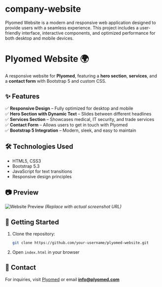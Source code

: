 # company-website
Plyomed Website is a modern and responsive web application designed to provide users with a seamless experience. This project includes a user-friendly interface, interactive components, and optimized performance for both desktop and mobile devices.
# Plyomed Website 🌍  
A responsive website for **Plyomed**, featuring a **hero section**, **services**, and a **contact form** with Bootstrap 5 and custom CSS.

## ✨ Features  
✅ **Responsive Design** – Fully optimized for desktop and mobile  
✅ **Hero Section with Dynamic Text** – Slides between different headlines  
✅ **Services Section** – Showcases medical, IT security, and trade services  
✅ **Contact Form** – Allows users to get in touch with Plyomed  
✅ **Bootstrap 5 Integration** – Modern, sleek, and easy to maintain  

## 🛠️ Technologies Used  
- HTML5, CSS3  
- Bootstrap 5.3  
- JavaScript for text transitions  
- Responsive design principles  

## 📷 Preview  
![Website Preview](your-image-url-here) *(Replace with actual screenshot URL)*  

## 🚀 Getting Started  
1. Clone the repository:  
   ```bash
   git clone https://github.com/your-username/plyomed-website.git
   ```
2. Open `index.html` in your browser  

## 📩 Contact  
For inquiries, visit [Plyomed](https://plyomed.com) or email **info@plyomed.com**  

